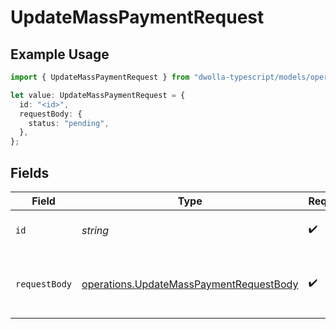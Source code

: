 # UpdateMassPaymentRequest

## Example Usage

```typescript
import { UpdateMassPaymentRequest } from "dwolla-typescript/models/operations";

let value: UpdateMassPaymentRequest = {
  id: "<id>",
  requestBody: {
    status: "pending",
  },
};
```

## Fields

| Field                                                                                              | Type                                                                                               | Required                                                                                           | Description                                                                                        |
| -------------------------------------------------------------------------------------------------- | -------------------------------------------------------------------------------------------------- | -------------------------------------------------------------------------------------------------- | -------------------------------------------------------------------------------------------------- |
| `id`                                                                                               | *string*                                                                                           | :heavy_check_mark:                                                                                 | ID of mass payment to update                                                                       |
| `requestBody`                                                                                      | [operations.UpdateMassPaymentRequestBody](../../models/operations/updatemasspaymentrequestbody.md) | :heavy_check_mark:                                                                                 | Parameters for updating a mass payment                                                             |